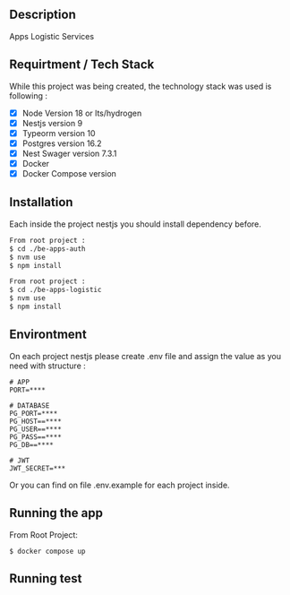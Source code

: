 ## Description
Apps Logistic Services

## Requirtment / Tech Stack
While this project was being created, the technology stack was used is following :

- [x] Node Version 18 or lts/hydrogen
- [x] Nestjs version 9
- [x] Typeorm version 10
- [x] Postgres version 16.2
- [x] Nest Swager version 7.3.1 
- [x] Docker
- [x] Docker Compose version

## Installation
Each inside the project nestjs you should install dependency before.

 
```bash
From root project :
$ cd ./be-apps-auth
$ nvm use
$ npm install

From root project :
$ cd ./be-apps-logistic
$ nvm use
$ npm install
```

## Environtment
On each project nestjs please create .env file and assign the value as you need with structure : 

```
# APP
PORT=****

# DATABASE
PG_PORT=****
PG_HOST==****
PG_USER==****
PG_PASS==****
PG_DB==****

# JWT
JWT_SECRET=***
```
Or you can find on file .env.example for each project inside.

## Running the app
From Root Project: 
```
$ docker compose up
```


## Running test